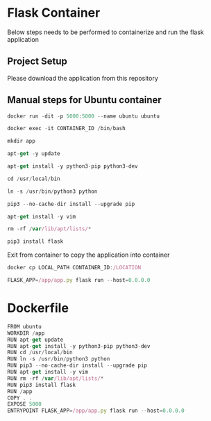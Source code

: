 
# Flask Container

Below steps needs to be performed to containerize and run the flask application


## Project Setup

Please download the application from this repository



## Manual steps for Ubuntu container

```javascript
docker run -dit -p 5000:5000 --name ubuntu ubuntu
```
```javascript
docker exec -it CONTAINER_ID /bin/bash
```
```javascript
mkdir app
```

```javascript
apt-get -y update
```
```javascript
apt-get install -y python3-pip python3-dev
```
```javascript
cd /usr/local/bin
```
```javascript
ln -s /usr/bin/python3 python
```
```javascript
pip3 --no-cache-dir install --upgrade pip
```
```javascript
apt-get install -y vim
```
```javascript
rm -rf /var/lib/apt/lists/*
```
```javascript
pip3 install flask
```
Exit from container to copy the application into container
```javascript
docker cp LOCAL_PATH CONTAINER_ID:/LOCATION
```
```javascript
FLASK_APP=/app/app.py flask run --host=0.0.0.0
```

# Dockerfile

```javascript
FROM ubuntu
WORKDIR /app
RUN apt-get update
RUN apt-get install -y python3-pip python3-dev
RUN cd /usr/local/bin
RUN ln -s /usr/bin/python3 python
RUN pip3 --no-cache-dir install --upgrade pip
RUN apt-get install -y vim
RUN rm -rf /var/lib/apt/lists/*
RUN pip3 install flask
RUN /app
COPY . .
EXPOSE 5000
ENTRYPOINT FLASK_APP=/app/app.py flask run --host=0.0.0.0
```
